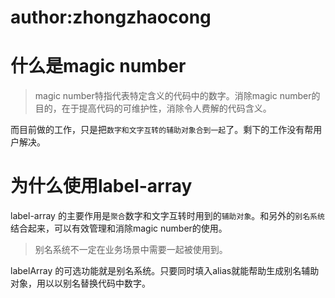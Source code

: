 # author:zhongzhaocong

# 什么是magic number
> magic number特指代表特定含义的代码中的数字。消除magic number的目的，在于提高代码的可维护性，消除令人费解的代码含义。


而目前做的工作，只是把`数字和文字互转的辅助对象合到一起`了。剩下的工作没有帮用户解决。

# 为什么使用label-array
label-array 的主要作用是`聚合`数字和文字互转时用到的`辅助对象`。和另外的`别名系统`结合起来，可以有效管理和消除magic number的使用。
> 别名系统不一定在业务场景中需要一起被使用到。

labelArray 的可选功能就是别名系统。只要同时填入alias就能帮助生成别名辅助对象，用以以别名替换代码中数字。




